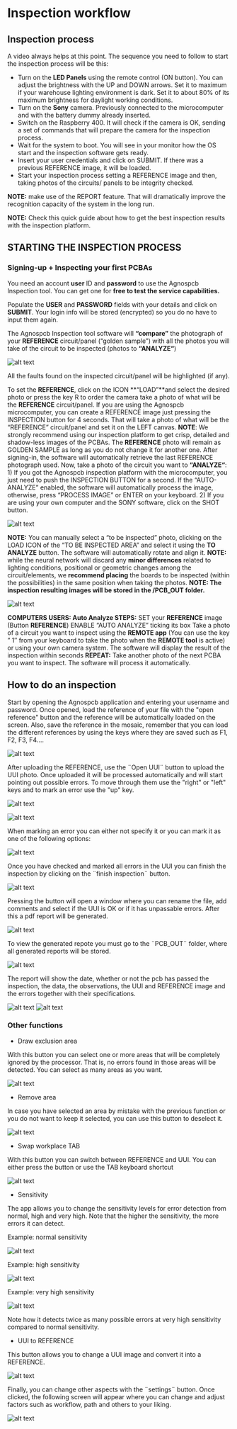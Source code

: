 # Inspection workflow

## Inspection process

A video always helps at this point. The sequence you need to follow to start the inspection process will be this:

- Turn on the **LED Panels** using the remote control (ON button). You can adjust the brightness with the UP and DOWN arrows. Set it to maximum if your warehouse lighting environment is dark. Set it to about 80% of its maximum brightness for daylight working conditions.
- Turn on the **Sony** camera. Previously connected to the microcomputer and with the battery dummy already inserted.
- Switch on the Raspberry 400. It will check if the camera is OK, sending a set of commands that will prepare the camera for the inspection process.
- Wait for the system to boot. You will see in your monitor how the OS start and the inspection software gets ready.
- Insert your user credentials and click on SUBMIT. If there was a previous REFERENCE image, it will be loaded.
- Start your inspection process setting a REFERENCE image and then, taking photos of the circuits/ panels to be integrity checked.
​

**NOTE:** make use of the REPORT feature. That will dramatically improve the recognition capacity of the system in the long run.

**NOTE:** Check this quick guide about how to get the best inspection results with the inspection platform.

## STARTING THE INSPECTION PROCESS


### **Signing-up + Inspecting your first PCBAs**

You need an account **user** ID and **password** to use the Agnospcb Inspection tool. You can get one for **free to test the service capabilities​.**

Populate the **USER** and **PASSWORD** fields with your details and click on **SUBMIT**. Your login info will be stored (encrypted) so you do no have to input them again.

The Agnospcb Inspection tool software will **“compare”** the photograph of your **REFERENCE** circuit/panel (“golden sample”) with all the photos you will take of the circuit to be inspected (photos to **“ANALYZE“**)

![alt text](assets/image.png)

All the faults found on the inspected circuit/panel will be highlighted (if any).

To set the **REFERENCE**, click on the ICON **“LOAD”**and select the desired photo or press the key R to order the camera take a photo of what will be the **REFERENCE** circuit/panel. If you are using the Agnospcb microcomputer, you can create a REFERENCE image just pressing the INSPECTION button for 4 seconds. That will take a photo of what will be the “REFERENCE” circuit/panel and set it on the LEFT canvas. **NOTE**: We strongly recommend using our inspection platform to get crisp, detailed and shadow-less images of the PCBAs. The **REFERENCE** photo will remain as GOLDEN SAMPLE as long as you do not change it for another one. After signing-in, the software will automatically retrieve the last REFERENCE photograph used. Now, take a photo of the circuit you want to **“ANALYZE“**: 1) If you got the Agnospcb inspection platform with the microcomputer, you just need to push the INSPECTION BUTTON for a second. If the “AUTO-ANALYZE” enabled, the software will automatically process the image, otherwise, press “PROCESS IMAGE” or ENTER on your keyboard. 2) If you are using your own computer and the SONY software, click on the SHOT button.

![alt text](assets/shot-button.PNG)

**NOTE:** You can manually select a “to be inspected” photo, clicking on the LOAD ICON of the “TO BE INSPECTED AREA” and select it using the **TO ANALYZE** button. The software will automatically rotate and align it. **NOTE:** while the neural network will discard any **minor differences** related to lighting conditions, positional or geometric changes among the circuit/elements, we **recommend placing** the boards to be inspected (within the possibilities) in the same position when taking the photos. **NOTE: The inspection resulting images will be stored in the /PCB_OUT folder.**  

![alt text](assets/111.PNG)

**COMPUTERS USERS: Auto Analyze STEPS:**
SET your **REFERENCE** image (Button **REFERENCE**)
ENABLE “AUTO ANALYZE” ticking its box
Take a photo of a circuit you want to inspect using the **REMOTE app** (You can use the key ” 1″ from your keyboard to take the photo when the **REMOTE tool** is active) or using your own camera system.
The software will display the result of the inspection within seconds
**REPEAT:** Take another photo of the next PCBA you want to inspect. The software will process it automatically.

## How to do an inspection

Start by opening the Agnospcb application and entering your username and password. Once opened, load the reference of your file with the "open reference" button and the reference will be automatically loaded on the screen. Also, save the reference in the mosaic, remember that you can load the different references by using the keys where they are saved such as F1, F2, F3, F4....

![alt text](assets/Open-reference.PNG)

After uploading the REFERENCE, use the ¨Open UUI¨ button to upload the UUI photo. Once uploaded it will be processed automatically and will start pointing out possible errors. To move through them use the "right" or "left" keys and to mark an error use the "up" key.

![alt text](assets/Open-UUI.PNG)

![alt text](assets/ERRORS.png)

When marking an error you can either not specify it or you can mark it as one of the following options:

![alt text](assets/SELECT-FAULT.png)

Once you have checked and marked all errors in the UUI you can finish the inspection by clicking on the ¨finish inspection¨ button.

![alt text](assets/finish-inspection-button.png)

Pressing the button will open a window where you can rename the file, add comments and select if the UUI is OK or if it has unpassable errors. After this a pdf report will be generated.

![alt text](assets/GENERATE-REPORT.png)

To view the generated repote you must go to the ¨PCB_OUT¨ folder, where all generated reports will be stored.

![alt text](assets/PCB-OUT.png)

The report will show the date, whether or not the pcb has passed the inspection, the data, the observations, the UUI and REFERENCE image and the errors together with their specifications.

![alt text](assets/REPORT1.png)
![alt text](assets/REPORT2.png)

### Other functions 

- Draw exclusion area

With this button you can select one or more areas that will be completely ignored by the processor. That is, no errors found in those areas will be detected. You can select as many areas as you want. 

![alt text](assets/exclusion-area.png)

- Remove area

In case you have selected an area by mistake with the previous function or you do not want to keep it selected, you can use this button to deselect it.

![alt text](assets/erase.PNG)

- Swap workplace TAB 

With this button you can switch between REFERENCE and UUI. You can either press the button or use the TAB keyboard shortcut

![alt text](assets/swap.PNG)

- Sensitivity

The app allows you to change the sensitivity levels for error detection from normal, high and very high. Note that the higher the sensitivity, the more errors it can detect.

Example: normal sensitivity

![alt text](assets/normal-sensitivity.png)

Example: high sensitivity

![alt text](assets/high-sensitivity.png)

Example: very high sensitivity

![alt text](assets/very-high-sensitivity.png)

Note how it detects twice as many possible errors at very high sensitivity compared to normal sensitivity.

- UUI to REFERENCE

This button allows you to change a UUI image and convert it into a REFERENCE.

![alt text](assets/UUI-to-REF.png)

Finally, you can change other aspects with the ¨settings¨ button. Once clicked, the following screen will appear where you can change and adjust factors such as workflow, path and others to your liking.

![alt text](assets/settings.2.png)

